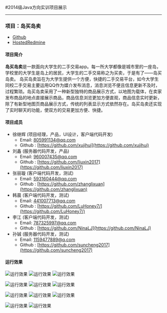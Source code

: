 #2014级Java方向实训项目展示

---------

### 项目：岛买岛卖

* [Github](https://github.com/xujihui/IslandTrading) 
* [HostedRedmine](http://www.hostedredmine.com/projects/island/wiki)

#### 项目简介

**岛买岛卖**是一款面向大学生的二手交易app。每一所大学都像是城市里的一座岛，学校里的大学生是岛上的居民，大学生的二手交易称之为买卖，于是有了——岛买岛卖。
岛买岛卖旨在为大学生提供一个方便，快捷的二手交易平台，如今大学生同校二手交易主要运用QQ作为媒介发布消息，消息浏览不便且信息更新不及时，过程繁琐。岛买岛卖采用了一种新型独特的商品展示方式，以地图为载体，在卖家发布商品的地点直接展示商品，商品信息浏览更加方便直观，商品信息实时更新，除了有新型地图页商品展示方式，传统的列表显示方式依然存在。岛买岛卖还实现了实时聊天的功能，使双方的交易更加方便、快捷。

#### 项目成员

* 徐继辉 (项目经理，产品，UI设计，客户端代码开发) 
    * Email: <805991134@qq.com>
    * Github : [https://github.com/xujihui](https://github.com/xujihui)
* 刘鑫 (服务器代码开发，产品) 
    * Email: <960007435@qq.com>
    * Github : [https://github.com/liuxin2017](https://github.com/liuxin2017)
* 张丽璇 (客户端代码开发，测试)
    * Email: <593160444@qq.com>
    * Github : [https://github.com/zhanglixuan](https://github.com/zhanglixuan)
* 韩晨 (客户端代码开发，测试)
    * Email: <441007713@qq.com>
    * Github : [https://github.com/LuHoney7/](https://github.com/LuHoney7/)
* 李江 (客户端代码开发，测试)
    * Email: <787325997@qq.com>
    * Github : [https://github.com/NinaLJ](https://github.com/NinaLJ)
* 孙铖 (服务器代码开发，测试)
    * Email: <1159477889@q.com>
    * Github : [https://github.com/suncheng2017](https://github.com/suncheng2017)

#### 运行效果
![运行效果](./image/岛买岛卖/1.png)  ![运行效果](./image/岛买岛卖/2.png)  ![运行效果](./image/岛买岛卖/3.png)

![运行效果](./image/岛买岛卖/4.png)  ![运行效果](./image/岛买岛卖/5.png)  ![运行效果](./image/岛买岛卖/6.png)

![运行效果](./image/岛买岛卖/7.png)  ![运行效果](./image/岛买岛卖/8.png)  ![运行效果](./image/岛买岛卖/9.png)

![运行效果](./image/岛买岛卖/10.png)  ![运行效果](./image/岛买岛卖/11.png)